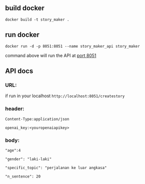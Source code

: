 ## build docker

```docker build -t story_maker .```

## run docker

```docker run -d -p 8051:8051 --name story_maker_api story_maker```

command above will run the API at [port 8051](http://127.0.0.1:8051)

## API docs

### URL:
if run in your localhost
`http://localhost:8051/createstory`

### header:

`Content-Type:application/json`

`openai_key:<youropenaiapikey>`

### body:

`"age":4`

`"gender": "laki-laki"`

`"specific_topic": "perjalanan ke luar angkasa"`

`"n_sentence": 20`
